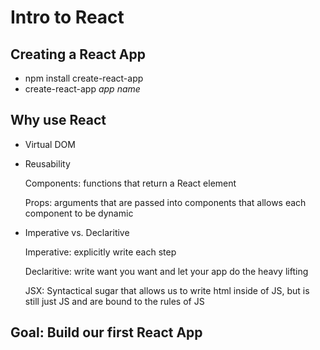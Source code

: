 # Intro to React

## Creating a React App

- npm install create-react-app
- create-react-app _app name_

## Why use React

- Virtual DOM
- Reusability

    Components: functions that return a React element

    Props: arguments that are passed into components that allows each component to be dynamic
- Imperative vs. Declaritive

    Imperative: explicitly write each step

    Declaritive: write want you want and let your app do the heavy lifting

    JSX: Syntactical sugar that allows us to write html inside of JS, but is still just JS and are bound to the rules of JS

## Goal: Build our first React App

